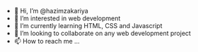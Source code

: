 - 👋 Hi, I’m @hazimzakariya
- 👀 I’m interested in web development
- 🌱 I’m currently learning HTML, CSS and Javascript
- 💞️ I’m looking to collaborate on any web development project
- 📫 How to reach me ...

<!---
hazimzakariya/hazimzakariya is a ✨ special ✨ repository because its `README.md` (this file) appears on your GitHub profile.
You can click the Preview link to take a look at your changes.
--->
